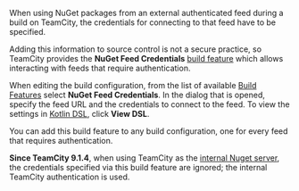 [//]: # (title: NuGet Feed Credentials)
[//]: # (auxiliary-id: NuGet Feed Credentials)

When using NuGet packages from an external authenticated feed during a build on TeamCity, the credentials for connecting to that feed have to be specified.

Adding this information to source control is not a secure practice, so TeamCity provides the __NuGet Feed Credentials__ [build feature](adding-build-features.md) which allows interacting with feeds that require authentication.

When editing the build configuration, from the list of available [Build Features](adding-build-features.md) select __NuGet Feed Credentials__. In the dialog that is opened, specify the feed URL and the credentials to connect to the feed. To view the settings in [Kotlin DSL](kotlin-dsl.md), click __View DSL__.

You can add this build feature to any build configuration, one for every feed that requires authentication.

__Since TeamCity 9.1.4__, when using TeamCity as the [internal Nuget server](nuget.md), the credentials specified via this build feature are ignored; the internal TeamCity authentication is used.

 

 
